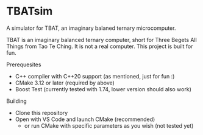 # TBATsim
A simulator for TBAT, an imaginary balaned ternary microcomputer.

TBAT is an imaginary balanced ternary computer, short for Three Begets All Things from Tao Te Ching. It is not a real computer. This project is built for fun.

Prerequesites

- C++ compiler with C++20 support (as mentioned, just for fun :)
- CMake 3.12 or later (required by above)
- Boost Test (currently tested with 1.74, lower version should also work)

Building

- Clone this repository
- Open with VS Code and launch CMake (recommended)
    - or run CMake with specific parameters as you wish (not tested yet)
